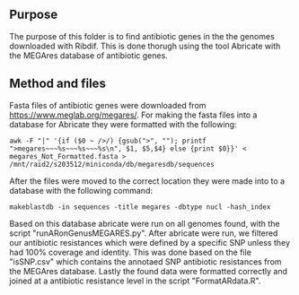 
## Purpose
The purpose of this folder is to find antibiotic genes in the the genomes downloaded with Ribdif. This is done thorugh using the tool Abricate with the MEGAres database of antibiotic genes.

## Method and files
Fasta files of antibiotic genes were downloaded from https://www.meglab.org/megares/. For making the fasta files into a database for Abricate they were formatted with the following:

```
awk -F "|" '{if ($0 ~ />/) {gsub(">", ""); printf ">megares~~~%s~~~%s~~~%s\n", $1, $5,$4} else {print $0}}' < megares_Not_Formatted.fasta > /mnt/raid2/s203512/miniconda/db/megaresdb/sequences
```
After the files were moved to the correct location they were made into to a database with the following command:

```
makeblastdb -in sequences -title megares -dbtype nucl -hash_index
```
Based on this database abricate were run on all genomes found, with the script "runARonGenusMEGARES.py". After abricate were run, we filtered our antibiotic resistances which were defined by a specific SNP unless they had 100% coverage and identity. This was done based on the file "isSNP.csv" which contains the annotaed SNP antibiotic resistances from the MEGAres database. Lastly the found data were formatted correctly and joined at a antibiotic resistance level in the script "FormatARdata.R". 